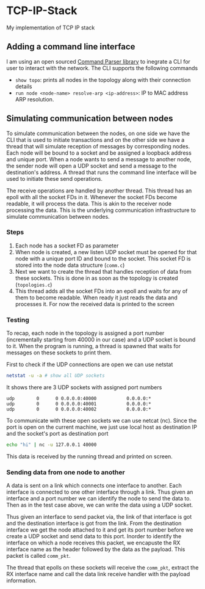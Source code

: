 # TCP-IP-Stack
My implementation of TCP IP stack

## Adding a command line interface
I am using an open sourced [Command Parser library](https://github.com/sachinites/CommandParser) to inegrate a CLI for user to interact with the network. The CLI supports the following commands
 * `show topo`: prints all nodes in the topology along with their connection details
 * `run node <node-name> resolve-arp <ip-address>`: IP to MAC address ARP resolution.


## Simulating communication between nodes
To simulate communication between the nodes, on one side we have
the CLI that is used to initiate transactions and on the other side
we have a thread that will simulate reception of messages by corresponding
nodes. Each node will be bound to a socket and be assigned a loopback address and unique port. When a node wants to send a message to another node, the sender node will open a UDP socket and send a message to the destination's address. A thread that runs the command line interface will be used to initiate these send operations.


The receive operations are handled by another thread. This thread has an epoll with all the socket FDs in it. Whenever the socket FDs become readable, it will process the data. This is akin to the receiver node processing the data. This is the underlying communication infrastructure to simulate communication between nodes.

### Steps
1. Each node has a socket FD as parameter
2. When node is created, a new listen UDP socket must be opened for that node with a unique port ID and bound to the socket. This socket FD is stored into the node data structure (`comm.c`)
3. Next we want to create the thread that handles reception of data from these sockets. This is done in as soon as the topology is created (`topologies.c`)
4. This thread adds all the socket FDs into an epoll and waits for any of them to become readable. When ready it just reads the data and processes it. For now the received data is printed to the screen

### Testing
To recap, each node in the topology is assigned a port number (incrementally starting from 40000 in our case) and a UDP socket is bound to it. When the program is running, a thread is spawned that waits for messages on these sockets to print them.

First to check if the UDP connections are open we can use netstat
```bash
netstat -u -a # show all UDP sockets
```

It shows there are 3 UDP sockets with assigned port numbers
```
udp        0      0 0.0.0.0:40000           0.0.0.0:*
udp        0      0 0.0.0.0:40001           0.0.0.0:*
udp        0      0 0.0.0.0:40002           0.0.0.0:*
```

To communicate with these open sockets we can use netcat (nc). Since the port is open on the current machine, we just use local host as destination IP and the socket's port as destination port
```bash
echo "hi" | nc -u 127.0.0.1 40000
```

This data is received by the running thread and printed on screen.



### Sending data from one node to another
A data is sent on a link which connects one interface to another. Each interface is connected to one other interface through a link. Thus given an interface and a port number we can identify the node to send the data to. Then as in the test case above, we can write the data using a UDP socket.

Thus given an interface to send packet via, the link of that interface is got and the destination interface is got from the link. From the destination interface we get the node attached to it and get its port number before we create a UDP socket and send data to this port. Inorder to identify the interface on which a node receives this packet, we encapuste the RX interface name as the header followed by the data as the payload. This packet is called `comm_pkt`.

The thread that epolls on these sockets will receive the `comm_pkt`, extract the RX interface name and call the data link receive handler with the payload information.
